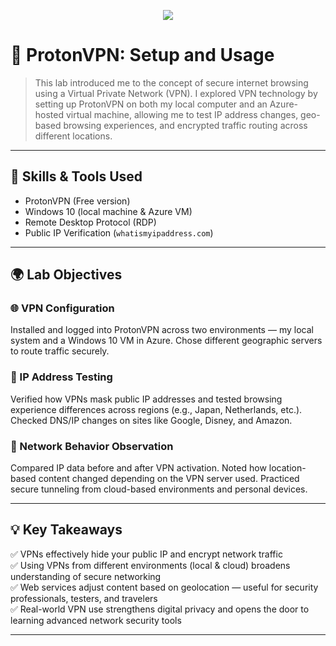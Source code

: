 <p align="center">
<img src="https://github.com/user-attachments/assets/a10e708f-72d1-4532-a293-76f524352ccc" 
</p>


# 🔐 ProtonVPN: Setup and Usage

> This lab introduced me to the concept of secure internet browsing using a Virtual Private Network (VPN). I explored VPN technology by setting up ProtonVPN on both my local computer and an Azure-hosted virtual machine, allowing me to test IP address changes, geo-based browsing experiences, and encrypted traffic routing across different locations.

---

## 🧰 Skills & Tools Used
- ProtonVPN (Free version)  
- Windows 10 (local machine & Azure VM)  
- Remote Desktop Protocol (RDP)  
- Public IP Verification (`whatismyipaddress.com`)  

---

## 🌍 Lab Objectives

### 🌐 VPN Configuration
Installed and logged into ProtonVPN across two environments — my local system and a Windows 10 VM in Azure. Chose different geographic servers to route traffic securely.

### 🧭 IP Address Testing
Verified how VPNs mask public IP addresses and tested browsing experience differences across regions (e.g., Japan, Netherlands, etc.). Checked DNS/IP changes on sites like Google, Disney, and Amazon.

### 🔎 Network Behavior Observation
Compared IP data before and after VPN activation. Noted how location-based content changed depending on the VPN server used. Practiced secure tunneling from cloud-based environments and personal devices.


---

## 💡 Key Takeaways
✅ VPNs effectively hide your public IP and encrypt network traffic  
✅ Using VPNs from different environments (local & cloud) broadens understanding of secure networking  
✅ Web services adjust content based on geolocation — useful for security professionals, testers, and travelers  
✅ Real-world VPN use strengthens digital privacy and opens the door to learning advanced network security tools

---

